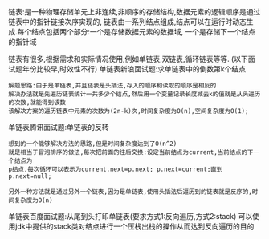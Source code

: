 链表:是一种物理存储单元上非连续,非顺序的存储结构,数据元素的逻辑顺序是通过链表中的指针链接次序实现的,
链表由一系列结点组成,结点可以在运行时动态生成.每个结点包括两个部分:一个是存储数据元素的数据域,
一个是存储下一个结点的指针域

链表有很多,根据需求和实际情况使用,例如单链表,双链表,循环链表等等.
(以下面试题年份比较早,时效性不行)
单链表新浪面试题:求单链表中的倒数第k个结点

    解题思路:由于是单链表,并且链表是头插法,存入的顺序和读取的顺序是相反的
    解决办法就是先遍历链表统计一共多少个结点,然后用一个变量记录长度减去k的值就是从头遍历的次数,就能得到该数
    该解决方案的遍历链表中元素的次数为(2n-k)次,时间复杂度为O(n),空间复杂度为O(1);
    
单链表腾讯面试题:单链表的反转

    想到的一个能够解决方法的思路,但是时间复杂度达到了O(n^2)
    就是相当于冒泡排序的做法,每次把前面的往后交换:设定当前结点为current,当前结点的下一个结点为
    p结点,每次循环可以表示为current.next=p.next; p.next=current;直到p.next=null;
    
    另外一种方法就是通过另外一个链表,因为是单链表,使用头插法后遍历到的链表就是反序的,时间复杂度为O(n)
    
单链表百度面试题:从尾到头打印单链表(要求方式1:反向遍历,方式2:stack)
可以使用jdk中提供的stack类对结点进行一个压栈出栈的操作从而达到反向遍历的目的
